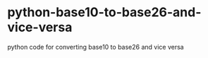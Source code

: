 # python-base10-to-base26-and-vice-versa
python code for converting base10 to base26 and vice versa
